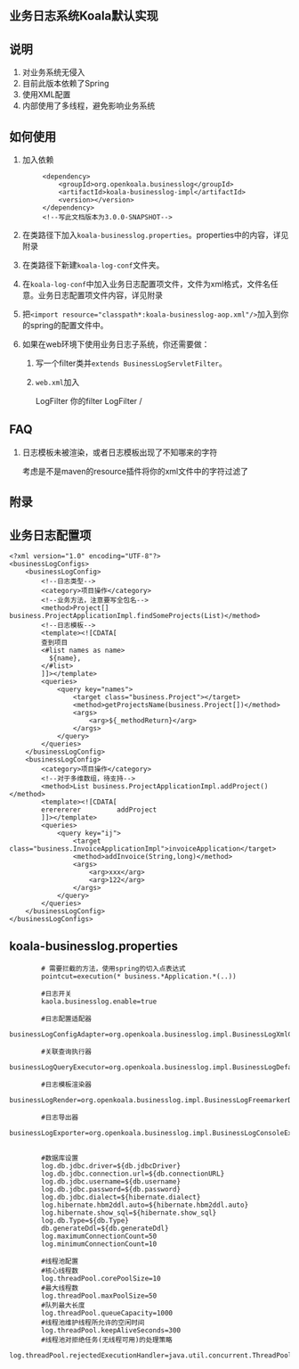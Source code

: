 业务日志系统Koala默认实现
----------

## 说明

1. 对业务系统无侵入
1. 目前此版本依赖了Spring
1. 使用XML配置
1. 内部使用了多线程，避免影响业务系统



## 如何使用

1. 加入依赖

            <dependency>
                <groupId>org.openkoala.businesslog</groupId>
                <artifactId>koala-businesslog-impl</artifactId>
                <version></version>
            </dependency>
            <!--写此文档版本为3.0.0-SNAPSHOT-->

1. 在类路径下加入`koala-businesslog.properties`。properties中的内容，详见附录

1. 在类路径下新建`koala-log-conf`文件夹。

1. 在`koala-log-conf`中加入业务日志配置项文件，文件为xml格式，文件名任意。业务日志配置项文件内容，详见附录

1. 把`<import resource="classpath*:koala-businesslog-aop.xml"/>`加入到你的spring的配置文件中。

1. 如果在web环境下使用业务日志子系统，你还需要做：

    1. 写一个filter类并`extends BusinessLogServletFilter`。
    1. `web.xml`加入

        <filter>
            <filter-name>LogFilter</filter-name>
            <filter-class>你的filter</filter-class>
        </filter>
        <filter-mapping>
            <filter-name>LogFilter</filter-name>
            <url-pattern>/</url-pattern>
        </filter-mapping>






## FAQ
1. 日志模板未被渲染，或者日志模板出现了不知哪来的字符

   考虑是不是maven的resource插件将你的xml文件中的字符过滤了




附录
---

## 业务日志配置项

    <?xml version="1.0" encoding="UTF-8"?>
    <businessLogConfigs>
        <businessLogConfig>
            <!--日志类型-->
            <category>项目操作</category>
            <!--业务方法，注意要写全包名-->
            <method>Project[] business.ProjectApplicationImpl.findSomeProjects(List)</method>
            <!--日志模板-->
            <template><![CDATA[
            查到项目
            <#list names as name>
              ${name},
            </#list>
            ]]></template>
            <queries>
                <query key="names">
                    <target class="business.Project"></target>
                    <method>getProjectsName(business.Project[])</method>
                    <args>
                        <arg>${_methodReturn}</arg>
                    </args>
                </query>
            </queries>
        </businessLogConfig>
        <businessLogConfig>
            <category>项目操作</category>
            <!--对于多维数组，待支持-->
            <method>List business.ProjectApplicationImpl.addProject()</method>
            <template><![CDATA[
            ererererer         addProject
            ]]></template>
            <queries>
                <query key="ij">
                    <target class="business.InvoiceApplicationImpl">invoiceApplication</target>
                    <method>addInvoice(String,long)</method>
                    <args>
                        <arg>xxx</arg>
                        <arg>122</arg>
                    </args>
                </query>
            </queries>
        </businessLogConfig>
    </businessLogConfigs>





## koala-businesslog.properties

            # 需要拦截的方法，使用spring的切入点表达式
            pointcut=execution(* business.*Application.*(..))

            #日志开关
            kaola.businesslog.enable=true

            #日志配置适配器
            businessLogConfigAdapter=org.openkoala.businesslog.impl.BusinessLogXmlConfigDefaultAdapter

            #关联查询执行器
            businessLogQueryExecutor=org.openkoala.businesslog.impl.BusinessLogDefaultContextQueryExecutor

            #日志模板渲染器
            businessLogRender=org.openkoala.businesslog.impl.BusinessLogFreemarkerDefaultRender

            #日志导出器
            businessLogExporter=org.openkoala.businesslog.impl.BusinessLogConsoleExporter


            #数据库设置
            log.db.jdbc.driver=${db.jdbcDriver}
            log.db.jdbc.connection.url=${db.connectionURL}
            log.db.jdbc.username=${db.username}
            log.db.jdbc.password=${db.password}
            log.db.jdbc.dialect=${hibernate.dialect}
            log.hibernate.hbm2ddl.auto=${hibernate.hbm2ddl.auto}
            log.hibernate.show_sql=${hibernate.show_sql}
            log.db.Type=${db.Type}
            db.generateDdl=${db.generateDdl}
            log.maximumConnectionCount=50
            log.minimumConnectionCount=10

            #线程池配置
            #核心线程数
            log.threadPool.corePoolSize=10
            #最大线程数
            log.threadPool.maxPoolSize=50
            #队列最大长度
            log.threadPool.queueCapacity=1000
            #线程池维护线程所允许的空闲时间
            log.threadPool.keepAliveSeconds=300
            #线程池对拒绝任务(无线程可用)的处理策略
            log.threadPool.rejectedExecutionHandler=java.util.concurrent.ThreadPoolExecutor$CallerRunsPolicy

